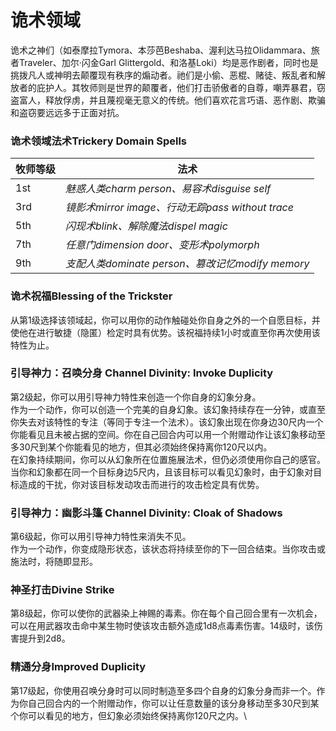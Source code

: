 # 诡术领域

&#x20;   诡术之神们（如泰摩拉Tymora、本莎芭Beshaba、渥利达马拉Olidammara、旅者Traveler、加尔·闪金Garl Glittergold、和洛基Loki）均是恶作剧者，同时也是挑拨凡人或神明去颠覆现有秩序的煽动者。祂们是小偷、恶棍、赌徒、叛乱者和解放者的庇护人。其牧师则是世界的颠覆者，他们打击骄傲者的自尊，嘲弄暴君，窃盗富人，释放俘虏，并且蔑视毫无意义的传统。他们喜欢花言巧语、恶作剧、欺骗和盗窃要远远多于正面对抗。

### **诡术领域法术Trickery Domain Spells**

| **牧师等级** | **法术**                                   |
| -------- | ---------------------------------------- |
| 1st      | _魅惑人类charm person、易容术disguise self_      |
| 3rd      | _镜影术mirror image、行动无踪pass without trace_ |
| 5th      | _闪现术blink、解除魔法dispel magic_              |
| 7th      | _任意门dimension door、变形术polymorph_         |
| 9th      | _支配人类dominate person、篡改记忆modify memory_  |

### **诡术祝福Blessing of the Trickster**

&#x20;   从第1级选择该领域起，你可以用你的动作触碰处你自身之外的一个自愿目标，并使他在进行敏捷（隐匿）检定时具有优势。该祝福持续1小时或直至你再次使用该特性为止。

### **引导神力：召唤分身** **Channel Divinity: Invoke Duplicity**

&#x20;   第2级起，你可以用引导神力特性来创造一个你自身的幻象分身。\
&#x20;   作为一个动作，你可以创造一个完美的自身幻象。该幻象持续存在一分钟，或直至你失去对该特性的专注（等同于专注一个法术）。该幻象出现在你身边30尺内一个你能看见且未被占据的空间。你在自己回合内可以用一个附赠动作让该幻象移动至多30尺到某个你能看见的地方，但其必须始终保持离你120尺以内。\
&#x20;   在幻象持续期间，你可以从幻象所在位置施展法术，但仍必须使用你自己的感官。当你和幻象都在同一个目标身边5尺内，且该目标可以看见幻象时，由于幻象对目标造成的干扰，你对该目标发动攻击而进行的攻击检定具有优势。

### **引导神力：幽影斗篷** **Channel Divinity: Cloak of Shadows**

&#x20;   第6级起，你可以用引导神力特性来消失不见。\
&#x20;   作为一个动作，你变成隐形状态，该状态将持续至你的下一回合结束。当你攻击或施法时，将随即显形。

### **神圣打击Divine Strike**

&#x20;   第8级起，你可以使你的武器染上神赐的毒素。你在每个自己回合里有一次机会，可以在用武器攻击命中某生物时使该攻击额外造成1d8点毒素伤害。14级时，该伤害提升到2d8。

### **精通分身Improved Duplicity**

&#x20;   第17级起，你使用召唤分身时可以同时制造至多四个自身的幻象分身而非一个。作为你自己回合内的一个附赠动作，你可以让任意数量的该分身移动至多30尺到某个你可以看见的地方，但幻象必须始终保持离你120尺之内。\
